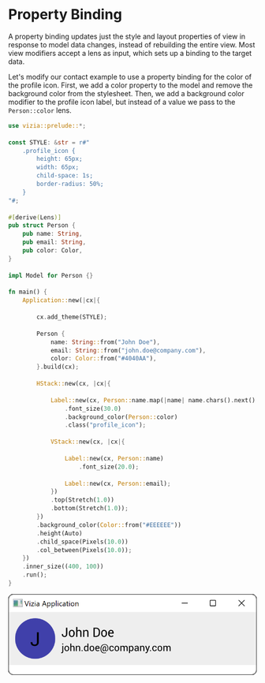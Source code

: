 # Property Binding

A property binding updates just the style and layout properties of view in response to model data changes, instead of rebuilding the entire view. Most view modifiers accept a lens as input, which sets up a binding to the target data. 

Let's modify our contact example to use a property binding for the color of the profile icon. First, we add a color property to the model and remove the background color from the stylesheet. Then, we add a background color modifier to the profile icon label, but instead of a value we pass to the `Person::color` lens.

```rust
use vizia::prelude::*;

const STYLE: &str = r#"
    .profile_icon {
        height: 65px;
        width: 65px;
        child-space: 1s;
        border-radius: 50%;
    }
"#;

#[derive(Lens)]
pub struct Person {
    pub name: String,
    pub email: String,
    pub color: Color,
}

impl Model for Person {}

fn main() {
    Application::new(|cx|{

        cx.add_theme(STYLE);

        Person {
            name: String::from("John Doe"),
            email: String::from("john.doe@company.com"),
            color: Color::from("#4040AA"),
        }.build(cx);

        HStack::new(cx, |cx|{
            
            Label::new(cx, Person::name.map(|name| name.chars().next().unwrap()))
                .font_size(30.0)
                .background_color(Person::color)
                .class("profile_icon");
            
            VStack::new(cx, |cx|{
    
                Label::new(cx, Person::name)
                    .font_size(20.0);
                
                Label::new(cx, Person::email);
            })
            .top(Stretch(1.0))
            .bottom(Stretch(1.0));
        })
        .background_color(Color::from("#EEEEEE"))
        .height(Auto)
        .child_space(Pixels(10.0))
        .col_between(Pixels(10.0));
    })
    .inner_size((400, 100))
    .run();
}
```

![](../img/property_binding.png)
